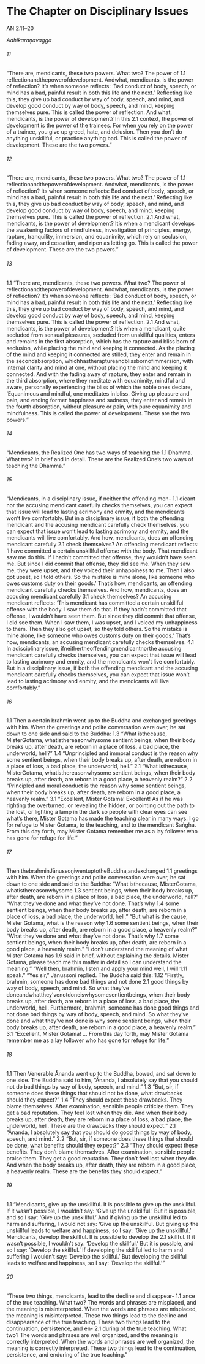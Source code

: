 # The Chapter on Disciplinary Issues

AN 2.11–20

_Adhikaraṇavagga_

###### 11

“There are, mendicants, these two powers. What two? The power of 1.1
reflectionandthepowerofdevelopment. Andwhat, mendicants, is
the power of reflection? It’s when someone reflects: ‘Bad conduct
of body, speech, or mind has a bad, painful result in both this life
and the next.’ Reflecting like this, they give up bad conduct by way
of body, speech, and mind, and develop good conduct by way of
body, speech, and mind, keeping themselves pure. This is called
the power of reflection.
And what, mendicants, is the power of development? In this 2.1
context, the power of development is the power of the trainees. For
when you rely on the power of a trainee, you give up greed, hate,
and delusion. Then you don’t do anything unskillful, or practice
anything bad. This is called the power of development. These are
the two powers.”

###### 12

“There are, mendicants, these two powers. What two? The power of 1.1
reflectionandthepowerofdevelopment. Andwhat, mendicants, is
the power of reflection? Its when someone reflects: Bad conduct
of body, speech, or mind has a bad, painful result in both this life
and the next.’ Reflecting like this, they give up bad conduct by way
of body, speech, and mind, and develop good conduct by way of
body, speech, and mind, keeping themselves pure. This is called
the power of reflection.
2.1 And what, mendicants, is the power of development? It’s when
a mendicant develops the awakening factors of mindfulness, investigation of principles, energy, rapture, tranquility, immersion,
and equanimity, which rely on seclusion, fading away, and cessation, and ripen as letting go. This is called the power of development. These are the two powers.”

###### 13

1.1 “There are, mendicants, these two powers. What two? The power of
reflectionandthepowerofdevelopment. Andwhat, mendicants, is
the power of reflection? It’s when someone reflects: ‘Bad conduct
of body, speech, or mind has a bad, painful result in both this life
and the next.’ Reflecting like this, they give up bad conduct by way
of body, speech, and mind, and develop good conduct by way of
body, speech, and mind, keeping themselves pure. This is called
the power of reflection.
2.1 And what, mendicants, is the power of development? It’s when
a mendicant, quite secluded from sensual pleasures, secluded from
unskillful qualities, enters and remains in the first absorption,
which has the rapture and bliss born of seclusion, while placing the
mind and keeping it connected. As the placing of the mind and
keeping it connected are stilled, they enter and remain in the secondabsorption, whichhastheraptureandblissbornofimmersion,
with internal clarity and mind at one, without placing the mind
and keeping it connected. And with the fading away of rapture,
they enter and remain in the third absorption, where they meditate
with equanimity, mindful and aware, personally experiencing the
bliss of which the noble ones declare, ‘Equanimous and mindful,
one meditates in bliss. Giving up pleasure and pain, and ending
former happiness and sadness, they enter and remain in the fourth
absorption, without pleasure or pain, with pure equanimity and
mindfulness. This is called the power of development. These are
the two powers.”

###### 14

“Mendicants, the Realized One has two ways of teaching the 1.1
Dhamma. What two? In brief and in detail. These are the Realized One’s two ways of teaching the Dhamma.”

###### 15

“Mendicants, in a disciplinary issue, if neither the offending men- 1.1
dicant nor the accusing mendicant carefully checks themselves,
you can expect that issue will lead to lasting acrimony and enmity,
and the mendicants won’t live comfortably. But in a disciplinary
issue, if both the offending mendicant and the accusing mendicant carefully check themselves, you can expect that issue won’t
lead to lasting acrimony and enmity, and the mendicants will live
comfortably.
And how, mendicants, does an offending mendicant carefully 2.1
check themselves? An offending mendicant reflects: ‘I have committed a certain unskillful offense with the body. That mendicant
saw me do this. If I hadn’t committed that offense, they wouldn’t
have seen me. But since I did commit that offense, they did see
me. When they saw me, they were upset, and they voiced their
unhappiness to me. Then I also got upset, so I told others. So
the mistake is mine alone, like someone who owes customs duty
on their goods.’ That’s how, mendicants, an offending mendicant
carefully checks themselves.
And how, mendicants, does an accusing mendicant carefully 3.1
check themselves? An accusing mendicant reflects: ‘This mendicant has committed a certain unskillful offense with the body. I
saw them do that. If they hadn’t committed that offense, I wouldn’t
have seen them. But since they did commit that offense, I did see
them. When I saw them, I was upset, and I voiced my unhappiness
to them. Then they also got upset, so they told others. So the mistake is mine alone, like someone who owes customs duty on their
goods.’ That’s how, mendicants, an accusing mendicant carefully
checks themselves.
4.1 In adisciplinaryissue, ifneithertheoffendingmendicantnorthe
accusing mendicant carefully checks themselves, you can expect
that issue will lead to lasting acrimony and enmity, and the mendicants won’t live comfortably. But in a disciplinary issue, if both
the offending mendicant and the accusing mendicant carefully
checks themselves, you can expect that issue won’t lead to lasting
acrimony and enmity, and the mendicants will live comfortably.”

###### 16

1.1 Then a certain brahmin went up to the Buddha and exchanged
greetings with him. When the greetings and polite conversation
were over, he sat down to one side and said to the Buddha:
1.3 “What isthecause, MisterGotama, whatisthereasonwhysome
sentient beings, when their body breaks up, after death, are reborn
in a place of loss, a bad place, the underworld, hell?”
1.4 “Unprincipled and immoral conduct is the reason why some
sentient beings, when their body breaks up, after death, are reborn
in a place of loss, a bad place, the underworld, hell.”
2.1 “What isthecause, MisterGotama, whatisthereasonwhysome
sentient beings, when their body breaks up, after death, are reborn
in a good place, a heavenly realm?”
2.2 “Principled and moral conduct is the reason why some sentient
beings, when their body breaks up, after death, are reborn in a good
place, a heavenly realm.”
3.1 “Excellent, Mister Gotama! Excellent! As if he was righting the
overturned, or revealing the hidden, or pointing out the path to
the lost, or lighting a lamp in the dark so people with clear eyes
can see what’s there, Mister Gotama has made the teaching clear in
many ways. I go for refuge to Mister Gotama, to the teaching, and
to the mendicant Saṅgha. From this day forth, may Mister Gotama
remember me as a lay follower who has gone for refuge for life.”

###### 17

Then thebrahminJānussoṇiwentuptotheBuddha,andexchanged 1.1
greetings with him. When the greetings and polite conversation
were over, he sat down to one side and said to the Buddha:
“What isthecause, MisterGotama, whatisthereasonwhysome 1.3
sentient beings, when their body breaks up, after death, are reborn
in a place of loss, a bad place, the underworld, hell?”
“What they’ve done and what they’ve not done. That’s why 1.4
some sentient beings, when their body breaks up, after death, are
reborn in a place of loss, a bad place, the underworld, hell.”
“But what is the cause, Mister Gotama, what is the reason why 1.6
some sentient beings, when their body breaks up, after death, are
reborn in a good place, a heavenly realm?”
“What they’ve done and what they’ve not done. That’s why 1.7
some sentient beings, when their body breaks up, after death, are
reborn in a good place, a heavenly realm.”
“I don’t understand the meaning of what Mister Gotama has 1.9
said in brief, without explaining the details. Mister Gotama, please
teach me this matter in detail so I can understand the meaning.”
“Well then, brahmin, listen and apply your mind well, I will 1.11
speak.”
“Yes sir,” Jānussoṇi replied. The Buddha said this: 1.12
“Firstly, brahmin, someone has done bad things and not done 2.1
good things by way of body, speech, and mind. So what they’ve
doneandwhatthey’venotdoneiswhysomesentientbeings, when
their body breaks up, after death, are reborn in a place of loss, a bad
place, the underworld, hell. Furthermore, brahmin, someone has
done good things and not done bad things by way of body, speech,
and mind. So what they’ve done and what they’ve not done is why
some sentient beings, when their body breaks up, after death, are
reborn in a good place, a heavenly realm.”
3.1 “Excellent, Mister Gotama! … From this day forth, may Mister
Gotama remember me as a lay follower who has gone for refuge
for life.”

###### 18

1.1 Then Venerable Ānanda went up to the Buddha, bowed, and sat
down to one side. The Buddha said to him, “Ānanda, I absolutely
say that you should not do bad things by way of body, speech, and
mind.”
1.3 “But, sir, if someone does these things that should not be done,
what drawbacks should they expect?”
1.4 “They should expect these drawbacks. They blame themselves.
After examination, sensible people criticize them. They get a bad
reputation. They feel lost when they die. And when their body
breaks up, after death, they are reborn in a place of loss, a bad place,
the underworld, hell. These are the drawbacks they should expect.”
2.1 “Ānanda, I absolutely say that you should do good things by way
of body, speech, and mind.”
2.2 “But, sir, if someone does these things that should be done, what
benefits should they expect?”
2.3 “They should expect these benefits. They don’t blame themselves. After examination, sensible people praise them. They get
a good reputation. They don’t feel lost when they die. And when
the body breaks up, after death, they are reborn in a good place, a
heavenly realm. These are the benefits they should expect.”

###### 19

1.1 “Mendicants, give up the unskillful. It is possible to give up the unskillful. If it wasn’t possible, I wouldn’t say: ‘Give up the unskillful.’
But it is possible, and so I say: ‘Give up the unskillful.’ And if giving
up the unskillful led to harm and suffering, I would not say: ‘Give
up the unskillful. But giving up the unskillful leads to welfare and
happiness, so I say: ‘Give up the unskillful.’
Mendicants, develop the skillful. It is possible to develop the 2.1
skillful. If it wasn’t possible, I wouldn’t say: ‘Develop the skillful.’
But it is possible, and so I say: ‘Develop the skillful.’ If developing
the skillful led to harm and suffering I wouldn’t say: ‘Develop the
skillful.’ But developing the skillful leads to welfare and happiness,
so I say: ‘Develop the skillful.’”

###### 20

“These two things, mendicants, lead to the decline and disappear- 1.1
ance of the true teaching. What two? The words and phrases are
misplaced, and the meaning is misinterpreted. When the words
and phrases are misplaced, the meaning is misinterpreted. These
two things lead to the decline and disappearance of the true teaching.
These two things lead to the continuation, persistence, and en- 2.1
during of the true teaching. What two? The words and phrases are
well organized, and the meaning is correctly interpreted. When
the words and phrases are well organized, the meaning is correctly
interpreted. These two things lead to the continuation, persistence,
and enduring of the true teaching.”
